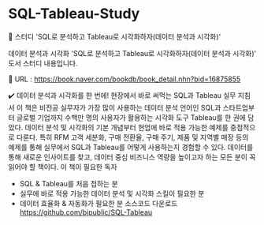 # SQL-Tableau-Study
📖 스터디 'SQL로 분석하고 Tableau로 시각화하자(데이터 분석과 시각화)'

데이터 분석과 시각화 'SQL로 분석하고 Tableau로 시각화하자(데이터 분석과 시각화)' 도서 스터디 내용입니다.

🔗 URL : https://book.naver.com/bookdb/book_detail.nhn?bid=16875855

✔️ 데이터 분석과 시각화를 한 번에!
현장에서 바로 써먹는 SQL과 Tableau 실무 지침서
이 책은 비전공 실무자가 가장 많이 사용하는 데이터 분석 언어인 SQL과 스타트업부터 글로벌 기업까지 수백만 명의 사용자가 활용하는 시각화 도구 Tableau를 한 권에 담았다. 데이터 분석 및 시각화의 기본 개념부터 현업에 바로 적용 가능한 예제를 중점적으로 다룬다. 특히 RFM 고객 세분화, 구매 전환율, 구매 주기, 제품 및 지역별 매장 등의 예제를 통해 실무에서 SQL과 Tableau를 어떻게 사용하는지 경험할 수 있다. 데이터를 통해 새로운 인사이트를 찾고, 데이터 중심 비즈니스 역량을 높이고자 하는 모든 분이 꼭 읽어야 할 책이다.
이 책이 필요한 독자
- SQL & Tableau를 처음 접하는 분
- 실무에 바로 적용 가능한 데이터 분석 및 시각화 스킬이 필요한 분
- 데이터 효율화 & 자동화가 필요한 분
소스코드 다운로드
https://github.com/bjpublic/SQL-Tableau

